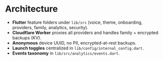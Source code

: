 # Architecture

- **Flutter** feature folders under `lib/src` (voice, theme, onboarding, providers, family, analytics, security).
- **Cloudflare Worker** proxies all providers and handles family + encrypted backups (KV).
- **Anonymous** device UUID, no PII, encrypted-at-rest backups.
- **Launch toggles** centralized in `lib/config/internal_config.dart`.
- **Events taxonomy** in `lib/src/analytics/events.dart`.
